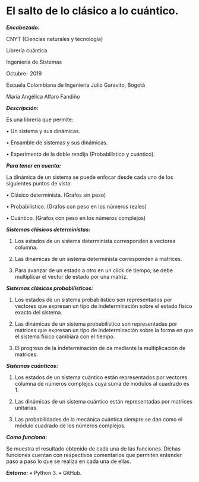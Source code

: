 # El salto de lo clásico a lo cuántico.

***Encabezado:***

CNYT (Ciencias naturales y tecnología)

Librería cuántica

Ingeniería de Sistemas

Octubre- 2019

Escuela Colombiana de Ingeniería Julio Garavito, Bogotá

María Angélica Alfaro Fandiño


***Descripción:***

Es una librería que permite:

•	Un sistema y sus dinámicas.

•	Ensamble de sistemas y sus dinámicas.

•	Experimento de la doble rendija (Probabilístico y cuántico).

***Para tener en cuenta:***

La dinámica de un sistema se puede enfocar desde cada uno de los siguientes puntos de vista:

•	Clásico determinista. (Grafos sin peso)

•	Probabilístico. (Grafos con peso en los números reales)

•	Cuántico. (Grafos con peso en los números complejos)


***Sistemas clásicos deterministas:***

1.	Los estados de un sistema determinista corresponden a vectores columna.

2.	Las dinámicas de un sistema determinista corresponden a matrices.

3.	Para avanzar de un estado a otro en un click de tiempo, se debe multiplicar el vector de estado por una matriz.


***Sistemas clásicos probabilísticos:***

1.	Los estados de un sistema probabilístico son representados por vectores que expresan un tipo de indeterminación sobre el estado físico exacto del sistema.

2.	Las dinámicas de un sistema probabilístico son representadas por matrices que expresan un tipo de indeterminación sobre la forma en que el sistema físico cambiara con el tiempo.

3.	El progreso de la indeterminación de da mediante la multiplicación de matrices.


***Sistemas cuánticos:***

1.	Los estados de un sistema cuántico están representados por vectores columna de números complejos cuya suma de módulos al cuadrado es 1.

2.	Las dinámicas de un sistema cuántico están representadas por matrices unitarias.

3.	Las probabilidades de la mecánica cuántica siempre se dan como el módulo cuadrado de los números complejos.


***Como funciona:***

Se muestra el resultado obtenido de cada una de las funciones. Dichas funciones cuentan con respectivos comentarios que permiten entender paso a paso lo que se realiza en cada una de ellas.


***Entorno:***
• Python 3.
• GitHub.

